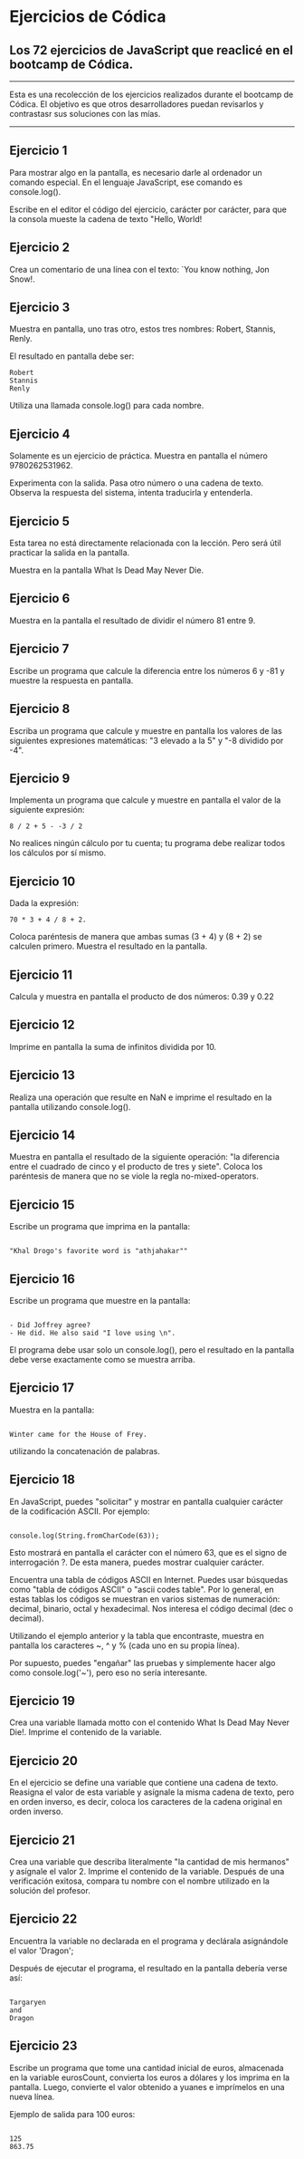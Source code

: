 # Ejercicios de Códica

## Los 72 ejercicios de JavaScript que reaclicé en el bootcamp de Códica.

-----

Esta es una recolección de los ejercicios realizados durante el bootcamp de Códica. El objetivo es que otros desarrolladores puedan revisarlos y contrastasr sus soluciones con las mías. 

-----

## Ejercicio 1

Para mostrar algo en la pantalla, es necesario darle al ordenador un comando especial. En el lenguaje JavaScript, ese comando es console.log().

Escribe en el editor el código del ejercicio, carácter por carácter, para que la consola mueste la cadena de texto "Hello, World!

## Ejercicio 2

Crea un comentario de una línea con el texto: `You know nothing, Jon Snow!.

## Ejercicio 3

Muestra en pantalla, uno tras otro, estos tres nombres: Robert, Stannis, Renly. 

El resultado en pantalla debe ser:

```
Robert
Stannis
Renly

```

Utiliza una llamada console.log() para cada nombre.

## Ejercicio 4

Solamente es un ejercicio de práctica. Muestra en pantalla el número 9780262531962.

Experimenta con la salida. Pasa otro número o una cadena de texto. Observa la respuesta del sistema, intenta traducirla y entenderla.

## Ejercicio 5

Esta tarea no está directamente relacionada con la lección. Pero será útil practicar la salida en la pantalla.

Muestra en la pantalla What Is Dead May Never Die.

## Ejercicio 6

Muestra en la pantalla el resultado de dividir el número 81 entre 9.

## Ejercicio 7

Escribe un programa que calcule la diferencia entre los números 6 y -81 y muestre la respuesta en pantalla.

## Ejercicio 8

Escriba un programa que calcule y muestre en pantalla los valores de las siguientes expresiones matemáticas: "3 elevado a la 5" y "-8 dividido por -4".

## Ejercicio 9

Implementa un programa que calcule y muestre en pantalla el valor de la siguiente expresión:


 ```
8 / 2 + 5 - -3 / 2

 ```

No realices ningún cálculo por tu cuenta; tu programa debe realizar todos los cálculos por sí mismo.

## Ejercicio 10

Dada la expresión:

 ```
70 * 3 + 4 / 8 + 2.

```

Coloca paréntesis de manera que ambas sumas (3 + 4) y (8 + 2) se calculen primero. Muestra el resultado en la pantalla.

## Ejercicio 11

Calcula y muestra en pantalla el producto de dos números: 0.39 y 0.22

## Ejercicio 12

Imprime en pantalla la suma de infinitos dividida por 10.

## Ejercicio 13

Realiza una operación que resulte en NaN e imprime el resultado en la pantalla utilizando console.log().

## Ejercicio 14

Muestra en pantalla el resultado de la siguiente operación: "la diferencia entre el cuadrado de cinco y el producto de tres y siete". Coloca los paréntesis de manera que no se viole la regla no-mixed-operators.

## Ejercicio 15

Escribe un programa que imprima en la pantalla:

```

"Khal Drogo's favorite word is "athjahakar""

```

## Ejercicio 16

Escribe un programa que muestre en la pantalla:

```

- Did Joffrey agree?
- He did. He also said "I love using \n".

```

El programa debe usar solo un console.log(), pero el resultado en la pantalla debe verse exactamente como se muestra arriba.

## Ejercicio 17

Muestra en la pantalla:

```

Winter came for the House of Frey.

```
utilizando la concatenación de palabras.

## Ejercicio 18

En JavaScript, puedes "solicitar" y mostrar en pantalla cualquier carácter de la codificación ASCII. Por ejemplo:

```

console.log(String.fromCharCode(63));

```
Esto mostrará en pantalla el carácter con el número 63, que es el signo de interrogación ?. De esta manera, puedes mostrar cualquier carácter.

Encuentra una tabla de códigos ASCII en Internet. Puedes usar búsquedas como "tabla de códigos ASCII" o "ascii codes table". Por lo general, en estas tablas los códigos se muestran en varios sistemas de numeración: decimal, binario, octal y hexadecimal. Nos interesa el código decimal (dec o decimal).

Utilizando el ejemplo anterior y la tabla que encontraste, muestra en pantalla los caracteres ~, ^ y % (cada uno en su propia línea).

Por supuesto, puedes "engañar" las pruebas y simplemente hacer algo como console.log('~'), pero eso no sería interesante.

## Ejercicio 19

Crea una variable llamada motto con el contenido What Is Dead May Never Die!. Imprime el contenido de la variable.

## Ejercicio 20

En el ejercicio se define una variable que contiene una cadena de texto. Reasigna el valor de esta variable y asígnale la misma cadena de texto, pero en orden inverso, es decir, coloca los caracteres de la cadena original en orden inverso.

## Ejercicio 21

Crea una variable que describa literalmente "la cantidad de mis hermanos" y asígnale el valor 2. Imprime el contenido de la variable. Después de una verificación exitosa, compara tu nombre con el nombre utilizado en la solución del profesor.

## Ejercicio 22

Encuentra la variable no declarada en el programa y declárala asignándole el valor 'Dragon';

Después de ejecutar el programa, el resultado en la pantalla debería verse así:

```

Targaryen
and
Dragon

```

## Ejercicio 23

Escribe un programa que tome una cantidad inicial de euros, almacenada en la variable eurosCount, convierta los euros a dólares y los imprima en la pantalla. Luego, convierte el valor obtenido a yuanes e imprímelos en una nueva línea.

Ejemplo de salida para 100 euros:

```

125
863.75

```


